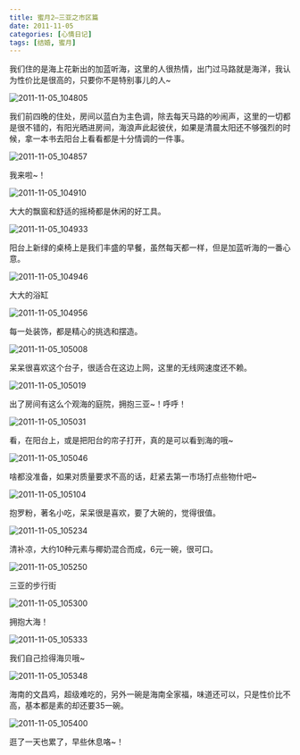 ```yaml
---
title: 蜜月2–三亚之市区篇
date: 2011-11-05
categories: [心情日记]
tags: [结婚, 蜜月]
---
```


我们住的是海上花新出的加蓝听海，这里的人很热情，出门过马路就是海洋，我认为性价比是很高的，只要你不是特别事儿的人~

![2011-11-05_104805](http://fwhyy.com/img/post/2011-11-05_104805.jpg)

我们前四晚的住处，房间以蓝白为主色调，除去每天马路的吵闹声，这里的一切都是很不错的，有阳光晒进房间，海浪声此起彼伏，如果是清晨太阳还不够强烈的时候，拿一本书去阳台上看看都是十分情调的一件事。

![2011-11-05_104857](http://fwhyy.com/img/post/2011-11-05_104857.jpg)

我来啦~！

![2011-11-05_104910](http://fwhyy.com/img/post/2011-11-05_104910.jpg)

大大的飘窗和舒适的摇椅都是休闲的好工具。

![2011-11-05_104933](http://fwhyy.com/img/post/2011-11-05_104933.jpg)

阳台上新绿的桌椅上是我们丰盛的早餐，虽然每天都一样，但是加蓝听海的一番心意。

![2011-11-05_104946](http://fwhyy.com/img/post/2011-11-05_104946.jpg)

大大的浴缸

![2011-11-05_104956](http://fwhyy.com/img/post/2011-11-05_104956.jpg)

每一处装饰，都是精心的挑选和摆造。

![2011-11-05_105008](http://fwhyy.com/img/post/2011-11-05_105008.jpg)

呆呆很喜欢这个台子，很适合在这边上网，这里的无线网速度还不赖。

![2011-11-05_105019](http://fwhyy.com/img/post/2011-11-05_105019.jpg)

出了房间有这么个观海的庭院，拥抱三亚~！呼呼！

![2011-11-05_105031](http://fwhyy.com/img/post/2011-11-05_105031.jpg)

看，在阳台上，或是把阳台的帘子打开，真的是可以看到海的哦~

![2011-11-05_105046](http://fwhyy.com/img/post/2011-11-05_105046.jpg)

啥都没准备，如果对质量要求不高的话，赶紧去第一市场打点些物什吧~

![2011-11-05_105104](http://fwhyy.com/img/post/2011-11-05_105104.jpg)

抱罗粉，著名小吃，呆呆很是喜欢，要了大碗的，觉得很值。

![2011-11-05_105234](http://fwhyy.com/img/post/2011-11-05_105234.jpg)

清补凉，大约10种元素与椰奶混合而成，6元一碗，很可口。

![2011-11-05_105250](http://fwhyy.com/img/post/2011-11-05_105250.jpg)

三亚的步行街

![2011-11-05_105300](http://fwhyy.com/img/post/2011-11-05_105300.jpg)

拥抱大海！

![2011-11-05_105333](http://fwhyy.com/img/post/2011-11-05_105333.jpg)

我们自己捡得海贝哦~

![2011-11-05_105348](http://fwhyy.com/img/post/2011-11-05_105348.jpg)

海南的文昌鸡，超级难吃的，另外一碗是海南全家福，味道还可以，只是性价比不高，基本都是素的却还要35一碗。

![2011-11-05_105400](http://fwhyy.com/img/post/2011-11-05_105400.jpg)

逛了一天也累了，早些休息咯~！

